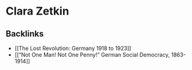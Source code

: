 # Clara Zetkin



## Backlinks

-   [[The Lost Revolution: Germany 1918 to 1923]]
-   [[&ldquo;Not One Man! Not One Penny!&rdquo; German Social Democracy, 1863-1914]]
